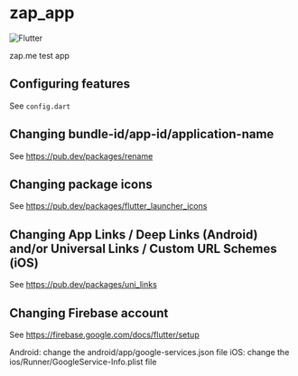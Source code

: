 # zap_app

![Flutter](https://github.com/zap-me/zapm_app/workflows/Flutter/badge.svg)

zap.me test app

## Configuring features

See `config.dart`

## Changing bundle-id/app-id/application-name

See https://pub.dev/packages/rename

## Changing package icons

See https://pub.dev/packages/flutter_launcher_icons

## Changing App Links / Deep Links (Android) and/or Universal Links / Custom URL Schemes (iOS)

See https://pub.dev/packages/uni_links

## Changing Firebase account

See https://firebase.google.com/docs/flutter/setup

Android: change the android/app/google-services.json file
iOS: change the ios/Runner/GoogleService-Info.plist file